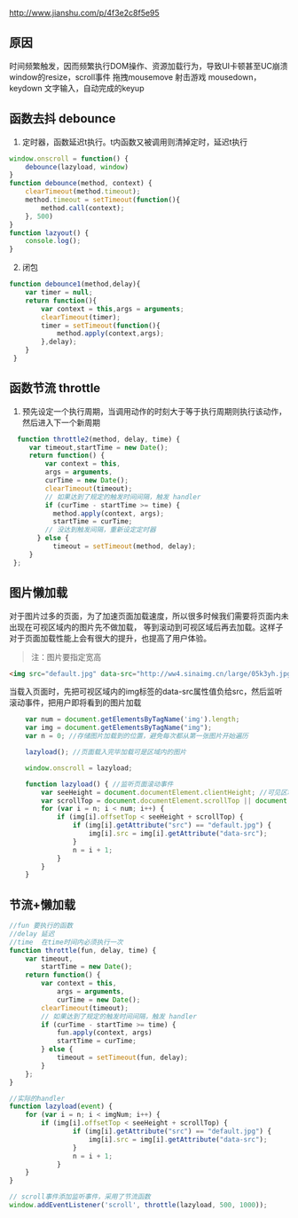 http://www.jianshu.com/p/4f3e2c8f5e95

## 原因
时间频繁触发，因而频繁执行DOM操作、资源加载行为，导致UI卡顿甚至UC崩溃
window的resize，scroll事件
拖拽mousemove
射击游戏 mousedown，keydown
文字输入，自动完成的keyup

## 函数去抖 debounce
1. 定时器，函数延迟t执行。t内函数又被调用则清掉定时，延迟t执行
```javascript
window.onscroll = function() {
    debounce(lazyload, window)
}
function debounce(method, context) {
    clearTimeout(method.timeout);
    method.timeout = setTimeout(function(){
        method.call(context);
    }, 500)
}
function lazyout() {
    console.log();
}
```

2. 闭包
```javascript
function debounce1(method,delay){
    var timer = null;
    return function(){
        var context = this,args = arguments;
        clearTimeout(timer);
        timer = setTimeout(function(){
            method.apply(context,args);
        },delay);
    }
 }
```

## 函数节流 throttle
1. 预先设定一个执行周期，当调用动作的时刻大于等于执行周期则执行该动作，然后进入下一个新周期
```javascript
  function throttle2(method, delay, time) {
     var timeout,startTime = new Date();
     return function() {
         var context = this,
         args = arguments,
         curTime = new Date();
         clearTimeout(timeout);
         // 如果达到了规定的触发时间间隔，触发 handler
         if (curTime - startTime >= time) {
           method.apply(context, args);
           startTime = curTime;
         // 没达到触发间隔，重新设定定时器
       } else {
           timeout = setTimeout(method, delay);
     }
 };
```

## 图片懒加载
对于图片过多的页面，为了加速页面加载速度，所以很多时候我们需要将页面内未出现在可视区域内的图片先不做加载， 等到滚动到可视区域后再去加载。这样子对于页面加载性能上会有很大的提升，也提高了用户体验。
>注：图片要指定宽高
```html
<img src="default.jpg" data-src="http://ww4.sinaimg.cn/large/05k3yh.jpg" />
```
当载入页面时，先把可视区域内的img标签的data-src属性值负给src，然后监听滚动事件，把用户即将看到的图片加载
```javascript
    var num = document.getElementsByTagName('img').length;
    var img = document.getElementsByTagName("img");
    var n = 0; //存储图片加载到的位置，避免每次都从第一张图片开始遍历

    lazyload(); //页面载入完毕加载可是区域内的图片

    window.onscroll = lazyload;

    function lazyload() { //监听页面滚动事件
        var seeHeight = document.documentElement.clientHeight; //可见区域高度
        var scrollTop = document.documentElement.scrollTop || document.body.scrollTop; //滚动条距离顶部高度
        for (var i = n; i < num; i++) {
            if (img[i].offsetTop < seeHeight + scrollTop) {
                if (img[i].getAttribute("src") == "default.jpg") {
                    img[i].src = img[i].getAttribute("data-src");
                }
                n = i + 1;
            }
        }
    }
```


## 节流+懒加载

```javascript
//fun 要执行的函数
//delay 延迟
//time  在time时间内必须执行一次
function throttle(fun, delay, time) {
    var timeout, 
        startTime = new Date();
    return function() {
        var context = this,
            args = arguments,
            curTime = new Date();
        clearTimeout(timeout);
        // 如果达到了规定的触发时间间隔，触发 handler
        if (curTime - startTime >= time) {
            fun.apply(context, args)
            startTime = curTime;
        } else {
            timeout = setTimeout(fun, delay);
        }
    };
}

//实际的handler
function lazyload(event) {
    for (var i = n; i < imgNum; i++) {
        if (img[i].offsetTop < seeHeight + scrollTop) {
                if (img[i].getAttribute("src") == "default.jpg") {
                    img[i].src = img[i].getAttribute("data-src");
                }
                n = i + 1;
            }
    }
}

// scroll事件添加监听事件，采用了节流函数
window.addEventListener('scroll', throttle(lazyload, 500, 1000));
```